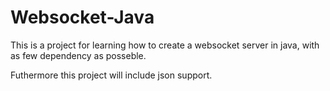 # Websocket-Java
This is a project for learning how to create a websocket server in java, with as few dependency as posseble.

Futhermore this project will include json support.
